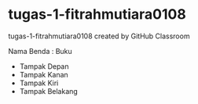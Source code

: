 # tugas-1-fitrahmutiara0108
tugas-1-fitrahmutiara0108 created by GitHub Classroom

Nama Benda : Buku
- Tampak Depan
- Tampak Kanan
- Tampak Kiri
- Tampak Belakang
